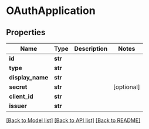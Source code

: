 # OAuthApplication

## Properties
Name | Type | Description | Notes
------------ | ------------- | ------------- | -------------
**id** | **str** |  | 
**type** | **str** |  | 
**display_name** | **str** |  | 
**secret** | **str** |  | [optional] 
**client_id** | **str** |  | 
**issuer** | **str** |  | 

[[Back to Model list]](../README.md#documentation-for-models) [[Back to API list]](../README.md#documentation-for-api-endpoints) [[Back to README]](../README.md)


